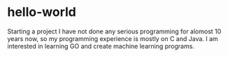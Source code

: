 # hello-world
Starting a project
I have not done any serious programming for alomost 10 years now, so my programming experience is mostly on C and Java.  I am interested in learning GO and create machine learning programs. 
